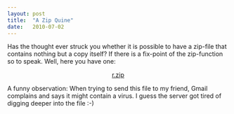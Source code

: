 ```yaml
---
layout: post
title:  "A Zip Quine"
date:   2010-07-02
---
```


Has the thought ever struck you whether it is possible to have a zip-file that contains nothing but a copy itself? If there is a fix-point of the zip-function so to speak. Well, here you have one: <center><a href="r.zip">r.zip</a></center>

A funny observation: When trying to send this file to my friend, Gmail complains and says it might contain a virus. I guess the server got tired of digging deeper into the file :-)
